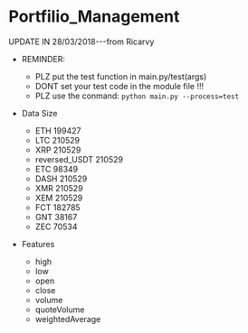 # Portfilio_Management


UPDATE IN 28/03/2018---from Ricarvy

* REMINDER:
    * PLZ put the test function in main.py/test(args)
    * DONT set your test code in the module file !!!
    * PLZ use the conmand: `python main.py --process=test`
    
* Data Size
    * ETH   199427
    * LTC   210529
    * XRP   210529
    * reversed_USDT     210529
    * ETC   98349
    * DASH  210529
    * XMR   210529
    * XEM   210529
    * FCT   182785
    * GNT   38167
    * ZEC   70534
    
* Features 
    * high
    * low
    * open
    * close
    * volume
    * quoteVolume
    * weightedAverage